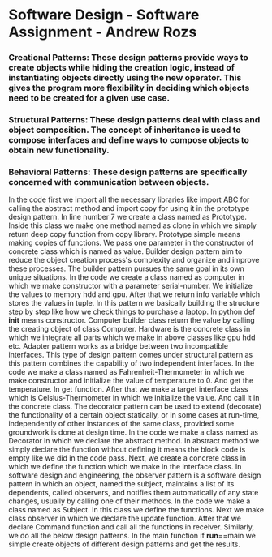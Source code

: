# Software Design - Software Assignment - Andrew Rozs

### Creational Patterns: These design patterns provide ways to create objects while hiding the creation logic, instead of instantiating objects directly using the new operator. This gives the program more flexibility in deciding which objects need to be created for a given use case.
### Structural Patterns: These design patterns deal with class and object composition. The concept of inheritance is used to compose interfaces and define ways to compose objects to obtain new functionality.
### Behavioral Patterns: These design patterns are specifically concerned with communication between objects.

In the code first we import all the necessary libraries like import ABC for calling the abstract method and import copy for using it in the prototype design pattern.
In line number 7 we create a class named as Prototype. Inside this class we make one method named as clone in which we simply return deep copy function from copy library. Prototype simple means making copies of functions. We pass one parameter in the constructor of concrete class which is named as value. Builder design pattern aim to reduce the object creation process's complexity and organize and improve these processes. The builder pattern pursues the same goal in its own unique situations. In the code we create a class named as computer in which we make constructor with a parameter serial-number. We initialize the values to memory hdd and gpu. After that we return info variable which stores the values in tuple. In this pattern we basically building the structure step by step like how we check things to purchase a laptop. In python def __init__ means constructor. Computer builder class return the value by calling the creating object of class Computer. Hardware is the concrete class in which we integrate all parts which we make in above classes like gpu hdd etc. Adapter pattern works as a bridge between two incompatible interfaces. This type of design pattern comes under structural pattern as this pattern combines the capability of two independent interfaces. In the code we make a class named as Fahrenheit-Thermometer in which we make constructor and initialize the value of temperature to 0. And get the temperature. In get function. After that we make a target interface class which is Celsius-Thermometer in which we initialize the value. And call it in the concrete class. The decorator pattern can be used to extend (decorate) the functionality of a certain object statically, or in some cases at run-time, independently of other instances of the same class, provided some groundwork is done at design time. In the code we make a class named as Decorator in which we declare the abstract method. In abstract method we simply declare the
function without defining it means the block code is empty like we did in the code pass. Next, we create a concrete class in which we define the function which we make in the interface class. In software design and engineering, the observer pattern is a software design pattern in which an object, named the subject, maintains a list of its dependents, called observers, and notifies them automatically of any state changes, usually by calling one of their methods. In the code we make a class named as Subject. In this class we define the functions. Next we make class observer in which we declare the update function. After that we declare Command function and call all the functions in receiver. Similarly, we do all the below design patterns. In the main function if __run__==main we simple create objects of different design patterns and get the results.



